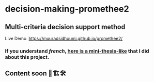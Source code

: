 # decision-making-promethee2
## Multi-criteria decision support method
Live Demo: https://mouradsidhoumi.github.io/promethee2/
### If you understand _french_, [here is a mini-thesis-like](https://pdfhost.io/v/QC1Skv4iw_Memoire_L3_Sidhoumi.pdf) that I did about this project.

## Content soon 🚧🏗🛠
